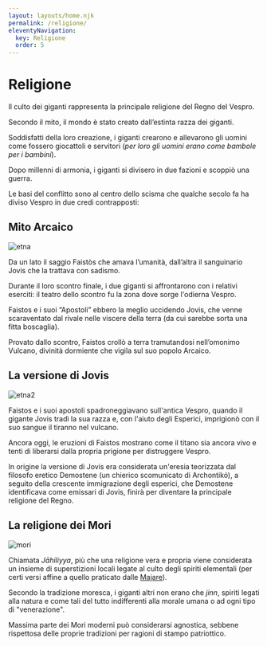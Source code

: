 ```yaml
---
layout: layouts/home.njk
permalink: /religione/
eleventyNavigation:
  key: Religione
  order: 5
---
```


# Religione

Il culto dei giganti rappresenta la principale religione del Regno del Vespro.

Secondo il mito, il mondo è stato creato dall’estinta razza dei giganti.

Soddisfatti della loro creazione, i giganti crearono e allevarono gli uomini come fossero giocattoli e servitori (_per loro gli uomini erano come bambole per i bambini_).

Dopo millenni di armonia, i giganti si divisero in due fazioni e scoppiò una guerra.

Le basi del conflitto sono al centro dello scisma che qualche secolo fa ha diviso Vespro in due credi contrapposti:

## Mito Arcaico

![etna](https://upload.wikimedia.org/wikipedia/commons/c/cc/Mount_Etna_1842.jpg)

Da un lato il saggio Faistòs che amava l’umanità, dall’altra il sanguinario Jovis che la trattava con sadismo.

Durante il loro scontro finale, i due giganti si affrontarono con i relativi eserciti: il teatro dello scontro fu la zona dove sorge l'odierna Vespro.

Faistos e i suoi “Apostoli” ebbero la meglio uccidendo Jovis, che venne scaraventato dal rivale nelle viscere della terra (da cui sarebbe sorta una fitta boscaglia).

Provato dallo scontro, Faistos crollò a terra tramutandosi nell’omonimo Vulcano, divinità dormiente che vigila sul suo popolo Arcaico.

## La versione di Jovis

![etna2](https://upload.wikimedia.org/wikipedia/commons/5/5d/Eruzione_dell%27Etna_del_1766%2C_incisione_colorata_di_Alessandro_D%27Anna.jpg)

Faistos e i suoi apostoli spadroneggiavano sull'antica Vespro, quando il gigante Jovis tradì la sua razza e, con l'aiuto degli Esperici, imprigionò con il suo sangue il tiranno nel vulcano.

Ancora oggi, le eruzioni di Faistos mostrano come il titano sia ancora vivo e tenti di liberarsi dalla propria prigione per distruggere Vespro.

In origine la versione di Jovis era considerata un'eresia teorizzata dal filosofo eretico Demostene (un chierico scomunicato di Archontikó), a seguito della crescente immigrazione degli esperici, che Demostene identificava come emissari di Jovis, finirà per diventare la principale religione del Regno.

## La religione dei Mori

![mori](https://upload.wikimedia.org/wikipedia/commons/thumb/e/ea/Basawan._The_Thief%2C_the_Demon_and_the_Devotee._An_illustration_from_the_Anvar-i_Suhaili%2C_dated_1570-71._Library_of_the_School_of_Oriental_and_African_Studies%2C_London_-_%D0%BA%D0%BE%D0%BF%D0%B8%D1%8F.jpg/800px-thumbnail.jpg)

Chiamata _Jāhiliyya_, più che una religione vera e propria viene considerata un insieme di superstizioni locali legate al culto degli spiriti elementali (per certi versi affine a quello praticato dalle [Majare](/classi/majara/)).

Secondo la tradizione moresca, i giganti altri non erano che _jinn_, spiriti legati alla natura e come tali del tutto indifferenti alla morale umana o ad ogni tipo di "venerazione".

Massima parte dei Mori moderni può considerarsi agnostica, sebbene rispettosa delle proprie tradizioni per ragioni di stampo patriottico.

